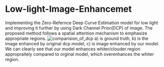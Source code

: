 # Low-light-Image-Enhancemet
Implementing the Zero-Refernce Deep Curve Estimation model for low light and improving it further by using Dark Channel Prior(DCP) of image.
The proposed method follows a spatial attention mechanism to emphasize appropriate regions.
![comparision_of_dcp](https://user-images.githubusercontent.com/119122797/228820010-f45cbfc9-c369-49c4-b030-8de8a403a939.jpg)
a) is ground truth, b) is the image enhanced by original dcp model, c) is image enhanced by our model.                                                                  We can clearly see that our model enhances whiter/clouder region appropraitely compared to orginal model,  which overenhances the whiter region.


